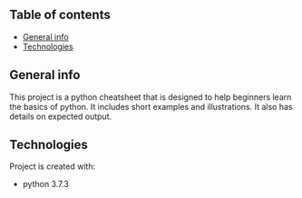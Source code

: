 ## Table of contents
* [General info](#general-info)
* [Technologies](#technologies)
## General info
This project is a python cheatsheet that is designed to help beginners learn the basics of python.
It includes short examples and illustrations. 
It also has details on expected output.
## Technologies
Project is created with:
* python 3.7.3
